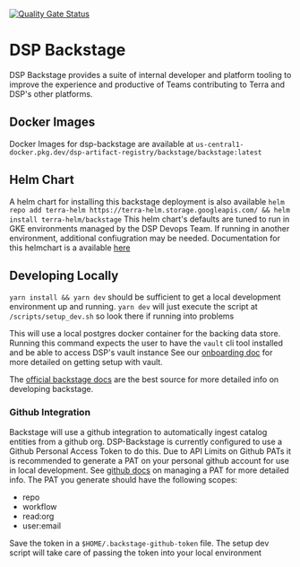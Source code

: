 [![Quality Gate Status](https://sonarcloud.io/api/project_badges/measure?project=broadinstitute_dsp-backstage&metric=alert_status)](https://sonarcloud.io/summary/new_code?id=broadinstitute_dsp-backstage)

# DSP Backstage

DSP Backstage provides a suite of internal developer and platform tooling to improve the experience
and productive of Teams contributing to Terra and DSP's other platforms.

## Docker Images

Docker Images for dsp-backstage are available at `us-central1-docker.pkg.dev/dsp-artifact-registry/backstage/backstage:latest`

## Helm Chart

A helm chart for installing this backstage deployment is also available
`helm repo add terra-helm https://terra-helm.storage.googleapis.com/ && helm install terra-helm/backstage`
This helm chart's defaults are tuned to run in GKE environments managed by the DSP Devops Team. If running in another
environment, additional confiugration may be needed. Documentation for this helmchart is a available [here](https://github.com/broadinstitute/terra-helmfile/tree/master/charts/backstage)

## Developing Locally

`yarn install && yarn dev` should be sufficient to get a local development environment up and running.
`yarn dev` will just execute the script at `/scripts/setup_dev.sh` so look there if running into problems


This will use a local postgres docker container for the backing data store. Running this command expects
the user to have the `vault` cli tool installed and be able to access DSP's vault instance See our [onboarding doc](https://docs.google.com/document/d/11pZE-GqeZFeSOG0UpGg_xyTDQpgBRfr0MLxpxvvQgEw/edit#heading=h.trehvi2yr632)
for more detailed on getting setup with vault.

The [official backstage docs](https://backstage.io/docs/overview/what-is-backstage/) are the best source for more detailed info on developing backstage.

### Github Integration

Backstage will use a github integration to automatically ingest catalog entities from a github org. DSP-Backstage is currently configured to use
a Github Personal Access Token to do this. Due to API Limits on Github PATs it is recommended to generate a PAT on your personal github account for use in local
development. See [github docs](https://docs.github.com/en/authentication/keeping-your-account-and-data-secure/managing-your-personal-access-tokens) on managing a PAT
for more detailed info.
The PAT you generate should have the following scopes:
- repo
- workflow
- read:org
- user:email

Save the token in a `$HOME/.backstage-github-token` file. The setup dev script will take care of passing the token into your local environment
